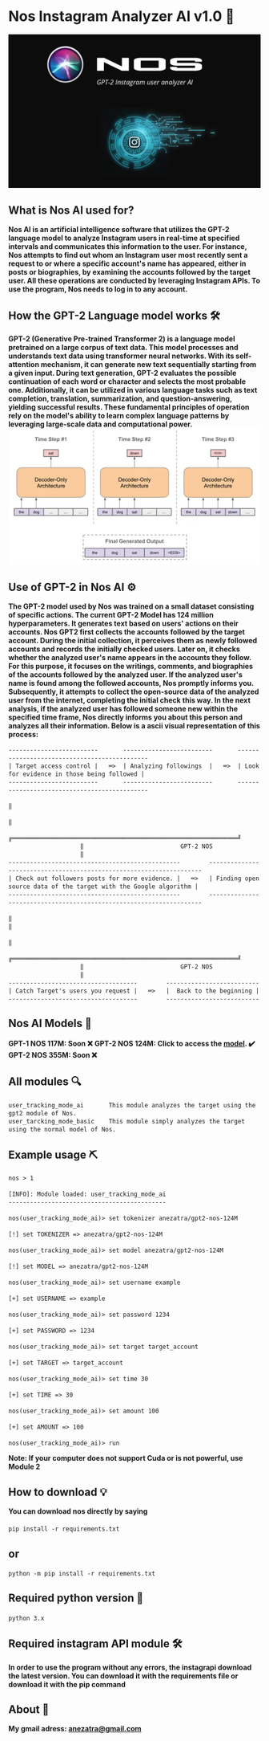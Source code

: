 # Nos Instagram Analyzer AI v1.0 🤖
![banner image](https://github.com/anezatra/nos-ai/blob/main/banner.jpg)
## What is Nos AI used for?
**Nos AI is an artificial intelligence software that utilizes the GPT-2 language model to analyze Instagram users in real-time at specified intervals and communicates this information to the user. For instance, Nos attempts to find out whom an Instagram user most recently sent a request to or where a specific account's name has appeared, either in posts or biographies, by examining the accounts followed by the target user. All these operations are conducted by leveraging Instagram APIs. To use the program, Nos needs to log in to any account.**
## How the GPT-2 Language model works 🛠
**GPT-2 (Generative Pre-trained Transformer 2) is a language model pretrained on a large corpus of text data. This model processes and understands text data using transformer neural networks. With its self-attention mechanism, it can generate new text sequentially starting from a given input. During text generation, GPT-2 evaluates the possible continuation of each word or character and selects the most probable one. Additionally, it can be utilized in various language tasks such as text completion, translation, summarization, and question-answering, yielding successful results. These fundamental principles of operation rely on the model's ability to learn complex language patterns by leveraging large-scale data and computational power.**
![Banner](https://github.com/anezatra/nos-ai/blob/main/working.jpg)
## Use of GPT-2 in Nos AI ⚙️
**The GPT-2 model used by Nos was trained on a small dataset consisting of specific actions. The current GPT-2 Model has 124 million hyperparameters. It generates text based on users' actions on their accounts. Nos GPT2 first collects the accounts followed by the target account. During the initial collection, it perceives them as newly followed accounts and records the initially checked users. Later on, it checks whether the analyzed user's name appears in the accounts they follow. For this purpose, it focuses on the writings, comments, and biographies of the accounts followed by the analyzed user. If the analyzed user's name is found among the followed accounts, Nos promptly informs you. Subsequently, it attempts to collect the open-source data of the analyzed user from the internet, completing the initial check this way. In the next analysis, if the analyzed user has followed someone new within the specified time frame, Nos directly informs you about this person and analyzes all their information. Below is a ascii visual representation of this process:**
```
-------------------------       -------------------------       ---------------------------------------------
| Target access control |   ═>  | Analyzing followings  |   ═>  | Look for evidence in those being followed | 
-------------------------       -------------------------       ---------------------------------------------
                                                                                    ‖
                                                                                    ‖
                    ╔═══════════════════════════════════════════════════════════════╝
                    ‖                           GPT-2 NOS
                    ‖
------------------------------------------------        --------------------------------------------------------------------
| Check out followers posts for more evidence. |   ═>   | Finding open source data of the target with the Google algorithm |
------------------------------------------------        --------------------------------------------------------------------        
                                                                                    ‖                                                                                                                                         ‖
                                                                                    ‖
                    ╔═══════════════════════════════════════════════════════════════╝
                    ‖                           GPT-2 NOS
                    ‖
------------------------------------        --------------------------
| Catch Target's users you request |   ═>   |  Back to the beginning |
------------------------------------        --------------------------
```
## Nos AI Models 📝
**GPT-1 NOS 117M: Soon ❌**
**GPT-2 NOS 124M: Click to access the [model](anezatra/gpt2-nos-124M). ✔️**
**GPT-2 NOS 355M: Soon ❌**

## All modules 🔍
```
user_tracking_mode_ai       This module analyzes the target using the gpt2 module of Nos. 
user_tarcking_mode_basic    This module simply analyzes the target using the normal model of Nos.
```
## Example usage ⛏

```
nos > 1

[INFO]: Module loaded: user_tracking_mode_ai
--------------------------------------------

nos(user_tracking_mode_ai)> set tokenizer anezatra/gpt2-nos-124M

[!] set TOKENIZER => anezatra/gpt2-nos-124M

nos(user_tracking_mode_ai)> set model anezatra/gpt2-nos-124M

[!] set MODEL => anezatra/gpt2-nos-124M

nos(user_tracking_mode_ai)> set username example

[+] set USERNAME => example

nos(user_tracking_mode_ai)> set password 1234

[+] set PASSWORD => 1234

nos(user_tracking_mode_ai)> set target target_account

[+] set TARGET => target_account

nos(user_tracking_mode_ai)> set time 30

[+] set TIME => 30

nos(user_tracking_mode_ai)> set amount 100

[+] set AMOUNT => 100

nos(user_tracking_mode_ai)> run
```
**Note: If your computer does not support Cuda or is not powerful, use Module 2**
## How to download 💡
**You can download nos directly by saying** <br/><br/>
` pip install -r requirements.txt `
## or <br/>
` python -m pip install -r requirements.txt ` <br/>
## Required python version 📌
` python 3.x `
## Required instagram API module 🛠️
**In order to use the program without any errors, the instagrapi download the latest version. You can download it with the requirements file or download it with the pip command**
## About 🚀
**My gmail adress: anezatra@gmail.com** <br/>


